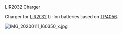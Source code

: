 LIR2032 Charger

Charger for [LIR2032](https://www.powerstream.com/p/Lir2032.pdf) Li-Ion batteries based on [TP4056](https://datasheet.lcsc.com/szlcsc/1904031009_TPOWER-TP4056_C382139.pdf).

![IMG_20200111_160350_x.jpg](https://image.easyeda.com/pullimage/EShLyzT9JReVfZoNtx9tAFyMHE65saIXZoaC6Sfo.jpeg)

